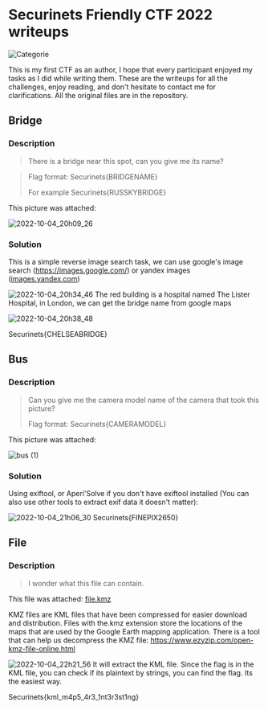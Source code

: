 # Securinets Friendly CTF 2022 writeups
![Categorie](https://img.shields.io/badge/Category-OSINT-blue?style=for-the-badge)


This is my first CTF as an author, I hope that every participant enjoyed my tasks as I did while writing them. These are the writeups for all the challenges, enjoy reading, and don't hesitate to contact me for clarifications.
All the original files are in the repository.

## Bridge

### Description
> There is a bridge near this spot, can you give me its name?


>
>Flag format: Securinets{BRIDGENAME}
>
>For example Securinets{RUSSKYBRIDGE}

This picture was attached: 

![2022-10-04_20h09_26](https://user-images.githubusercontent.com/68945305/193906228-e6548304-d7ad-4ae9-8bca-1793c060f1c3.png)
### Solution
This is a simple reverse image search task, we can use google's image search (https://images.google.com/) or yandex images ([images.yandex.com](https://yandex.com/images/))

![2022-10-04_20h34_46](https://user-images.githubusercontent.com/68945305/193909616-e3b87cc0-c485-436f-a373-f0486005f8b8.png)
The red building is a hospital named The Lister Hospital, in London, we can get the bridge name from google maps

![2022-10-04_20h38_48](https://user-images.githubusercontent.com/68945305/193910398-e6952de6-a416-4248-9ac4-5641855c9999.png)

Securinets{CHELSEABRIDGE}


## Bus

### Description
>Can you give me the camera model name of the camera that took this picture?
>
>Flag format: Securinets{CAMERAMODEL}

This picture was attached:

![bus (1)](https://user-images.githubusercontent.com/68945305/193913037-827a980c-a285-4083-a709-ad52b5ce3083.jpg)
### Solution
Using exiftool, or Aperi'Solve if you don't have exiftool installed (You can also use other tools to extract exif data it doesn't matter):

![2022-10-04_21h06_30](https://user-images.githubusercontent.com/68945305/193915553-3d3fa19a-46d6-4c44-a0c6-c33ed351d1cb.png)
Securinets{FINEPIX2650}


## File

### Description
>I wonder what this file can contain.

This file was attached: [file.kmz](./file.kmz)

KMZ files are KML files that have been compressed for easier download and distribution. Files with the.kmz extension store the locations of the maps that are used by the Google Earth mapping application.
There is a tool that can help us decompress the KMZ file: https://www.ezyzip.com/open-kmz-file-online.html

![2022-10-04_22h21_56](https://user-images.githubusercontent.com/68945305/193932302-d4381814-6481-4c4b-a834-3dac1658c178.png)
It will extract the KML file.
Since the flag is in the KML file, you can check if its plaintext by strings, you can find the flag. Its the easiest way.

Securinets{kml_m4p5_4r3_1nt3r3st1ng}

